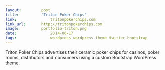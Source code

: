 ```yaml
---
layout:			post
title:			"Triton Poker Chips"
link:				tritonpokerchips.com
link_url:		http://tritonpokerchips.com
image:			portfolio-triton.png
date:				2014-06-17
tags:				wordpress wordpress-theme twitter-bootstrap
---
```

Triton Poker Chips advertises their ceramic poker chips for casinos, poker rooms, distributors and consumers using a custom Bootstrap WordPress theme.